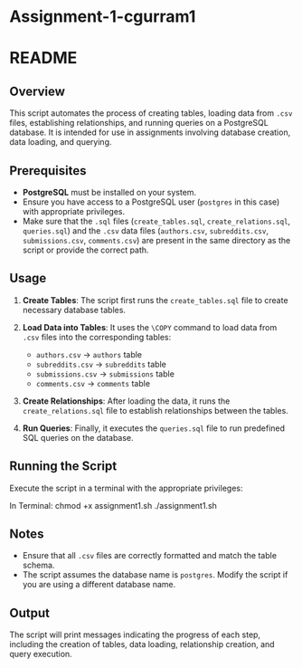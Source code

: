 # Assignment-1-cgurram1

# README

## Overview

This script automates the process of creating tables, loading data from `.csv` files, establishing relationships, and running queries on a PostgreSQL database. It is intended for use in assignments involving database creation, data loading, and querying.

## Prerequisites

- **PostgreSQL** must be installed on your system.
- Ensure you have access to a PostgreSQL user (`postgres` in this case) with appropriate privileges.
- Make sure that the `.sql` files (`create_tables.sql`, `create_relations.sql`, `queries.sql`) and the `.csv` data files (`authors.csv`, `subreddits.csv`, `submissions.csv`, `comments.csv`) are present in the same directory as the script or provide the correct path.

## Usage

1. **Create Tables**: The script first runs the `create_tables.sql` file to create necessary database tables.

2. **Load Data into Tables**: It uses the `\COPY` command to load data from `.csv` files into the corresponding tables:
   - `authors.csv` → `authors` table
   - `subreddits.csv` → `subreddits` table
   - `submissions.csv` → `submissions` table
   - `comments.csv` → `comments` table

3. **Create Relationships**: After loading the data, it runs the `create_relations.sql` file to establish relationships between the tables.

4. **Run Queries**: Finally, it executes the `queries.sql` file to run predefined SQL queries on the database.

## Running the Script

Execute the script in a terminal with the appropriate privileges:

In Terminal:
    chmod +x assignment1.sh
    ./assignment1.sh


## Notes

- Ensure that all `.csv` files are correctly formatted and match the table schema.
- The script assumes the database name is `postgres`. Modify the script if you are using a different database name.

## Output

The script will print messages indicating the progress of each step, including the creation of tables, data loading, relationship creation, and query execution.